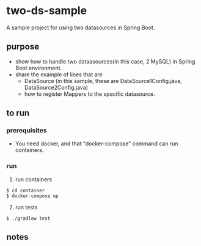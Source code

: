 # two-ds-sample

A sample project for using two datasources in Spring Boot.

## purpose

- show how to handle two dataasources(in this case, 2 MySQL) in Spring Boot environment.
- share the example of lines that are 
  - DataSource (in this sample, these are DataSource1Config.java, DataSource2Config.java)
  - how to register Mappers to the specific datasource.


## to run

### prerequisites

- You need docker, and that "docker-compose" command can run containers.

### run

1. run containers

```
$ cd container
$ docker-compose up
```

2. run tests

```
$ ./gradlew test
```

## notes

